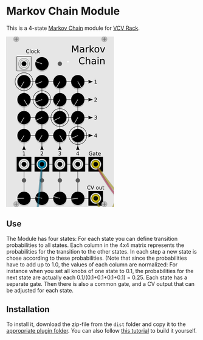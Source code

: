 # Markov Chain Module 

This is a 4-state [Markov Chain](https://en.wikipedia.org/wiki/Markov_chain) module for [VCV Rack](https://vcvrack.com/).

![](/patches/two-mc-patch.png)

## Use
The Module has four states: For each state you can define transition probabilities to all states. Each column in the 4x4 matrix represents the probabilities for the transition to the other states. In each step a new state is chose according to these probabilities. (Note that since the probabilities have to add up to 1.0, the values of each column are normalized: For instance when you set all knobs of one state to 0.1, the probabilities for the next state are actually each 0.1/(0.1+0.1+0.1+0.1) = 0.25. Each state has a separate gate. Then there is also a common gate, and a CV output that can be adjusted for each state.

## Installation
To install it, download the zip-file from the `dist` folder and copy it to the [appropriate plugin folder](https://vcvrack.com/manual/Installing#installing-plugins-not-available-on-the-plugin-manager).
You can also follow [this tutorial](https://vcvrack.com/manual/PluginDevelopmentTutorial) to build it yourself.
